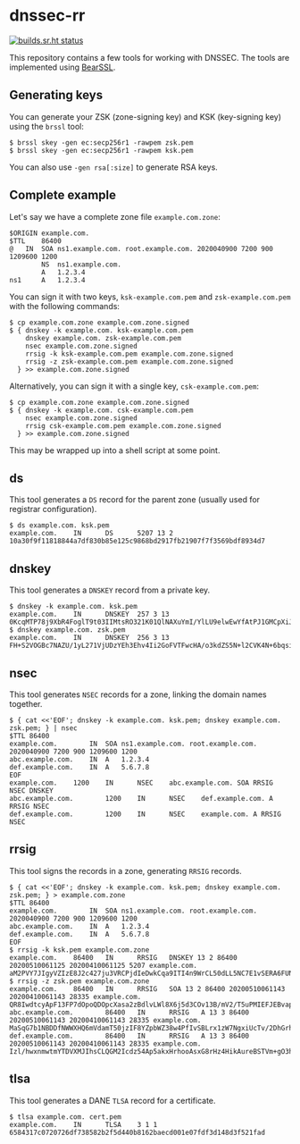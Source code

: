 # dnssec-rr

[![builds.sr.ht status](https://builds.sr.ht/~mcf/dnssec-rr.svg)](https://builds.sr.ht/~mcf/dnssec-rr)

This repository contains a few tools for working with DNSSEC. The
tools are implemented using [BearSSL].

## Generating keys

You can generate your ZSK (zone-signing key) and KSK (key-signing
key) using the `brssl` tool:

```
$ brssl skey -gen ec:secp256r1 -rawpem zsk.pem
$ brssl skey -gen ec:secp256r1 -rawpem ksk.pem
```

You can also use `-gen rsa[:size]` to generate RSA keys.

## Complete example

Let's say we have a complete zone file `example.com.zone`:

```
$ORIGIN example.com.
$TTL	86400
@	IN	SOA	ns1.example.com. root.example.com. 2020040900 7200 900 1209600 1200
		NS	ns1.example.com.
		A	1.2.3.4
ns1		A	1.2.3.4
```

You can sign it with two keys, `ksk-example.com.pem` and
`zsk-example.com.pem` with the following commands:

```
$ cp example.com.zone example.com.zone.signed
$ { dnskey -k example.com. ksk-example.com.pem
    dnskey example.com. zsk-example.com.pem
    nsec example.com.zone.signed
    rrsig -k ksk-example.com.pem example.com.zone.signed
    rrsig -z zsk-example.com.pem example.com.zone.signed
  } >> example.com.zone.signed
```

Alternatively, you can sign it with a single key, `csk-example.com.pem`:

```
$ cp example.com.zone example.com.zone.signed
$ { dnskey -k example.com. csk-example.com.pem
    nsec example.com.zone.signed
    rrsig csk-example.com.pem example.com.zone.signed
  } >> example.com.zone.signed
```

This may be wrapped up into a shell script at some point.

## ds

This tool generates a `DS` record for the parent zone (usually used
for registrar configuration).

```
$ ds example.com. ksk.pem
example.com.    IN      DS      5207 13 2 10a30f9f11818844a7df830b85e125c9868bd2917fb21907f7f3569bdf8934d7
```

## dnskey

This tool generates a `DNSKEY` record from a private key.

```
$ dnskey -k example.com. ksk.pem
example.com.    IN      DNSKEY  257 3 13 0KcqMTP78j9XbR4FoglT9t03IIMtsRO321K01QlNAXuYmI/YlLU9elwEwYfAtPJ1GMCpXiJWrCd2Di1nATypCA==
$ dnskey example.com. zsk.pem
example.com.    IN      DNSKEY  256 3 13 FH+S2VOGBc7NAZU/1yL271VjUDzYEh3Ehv4Ii2GoFVTFwcHA/o3kdZS5N+l2CVK4N+6bqsiHwcqtmydSMVcziQ==
```

## nsec

This tool generates `NSEC` records for a zone, linking the domain
names together.

```
$ { cat <<'EOF'; dnskey -k example.com. ksk.pem; dnskey example.com. zsk.pem; } | nsec
$TTL 86400
example.com.		IN	SOA	ns1.example.com. root.example.com. 2020040900 7200 900 1209600 1200
abc.example.com.	IN	A	1.2.3.4
def.example.com.	IN	A	5.6.7.8
EOF
example.com.    1200    IN      NSEC    abc.example.com. SOA RRSIG NSEC DNSKEY
abc.example.com.        1200    IN      NSEC    def.example.com. A RRSIG NSEC
def.example.com.        1200    IN      NSEC    example.com. A RRSIG NSEC
```

## rrsig

This tool signs the records in a zone, generating `RRSIG` records.

```
$ { cat <<'EOF'; dnskey -k example.com. ksk.pem; dnskey example.com. zsk.pem; } > example.com.zone
$TTL 86400
example.com.		IN	SOA	ns1.example.com. root.example.com. 2020040900 7200 900 1209600 1200
abc.example.com.	IN	A	1.2.3.4
def.example.com.	IN	A	5.6.7.8
EOF
$ rrsig -k ksk.pem example.com.zone
example.com.    86400   IN      RRSIG   DNSKEY 13 2 86400 20200510061125 20200410061125 5207 example.com. aM2PVY7JIgyVZIzE8J2c427ju3VRCPjdIeDwkCqa9ITI4n9WrCL50dLL5NC7E1vSERA6FUNybV0skjXoX6mLbA==
$ rrsig -z zsk.pem example.com.zone
example.com.    86400   IN      RRSIG   SOA 13 2 86400 20200510061143 20200410061143 28335 example.com. QR8IwdtcyApF13FP7dOpoQDOpcXasa2zBdlvLWl8X6j5d3COv13B/mV2/T5uPMIEFJEBvapIHsk0XUuHPzbe3g==
abc.example.com.        86400   IN      RRSIG   A 13 3 86400 20200510061143 20200410061143 28335 example.com. MaSqG7b1NBDDfNWWXHQ6mVdamT50jzIF8YZpbWZ38w4PfIvSBLrx1zW7NgxiUcTv/2DhGrhFfuZENF8Y07eNPw==
def.example.com.        86400   IN      RRSIG   A 13 3 86400 20200510061143 20200410061143 28335 example.com. Izl/hwxnmwtmYTDVXMJIhsCLQGM2Icdz54Ap5akxHrhooAsxG8rHz4HikAureBSTVm+gO3hZ2+Cx2w7sIBr4Og==
```

## tlsa

This tool generates a DANE `TLSA` record for a certificate.

```
$ tlsa example.com. cert.pem
example.com.    IN      TLSA    3 1 1 6584317c0720726df738582b2f5d440b8162baecd001e07fdf3d148d3f521fad
```

[BearSSL]: https://bearssl.org

